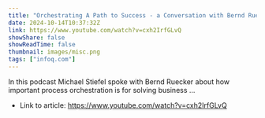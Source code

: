 ```yaml
---
title: "Orchestrating A Path to Success - a Conversation with Bernd Ruecker"
date: 2024-10-14T10:37:32Z
link: https://www.youtube.com/watch?v=cxh2IrfGLvQ
showShare: false
showReadTime: false
thumbnail: images/misc.png
tags: ["infoq.com"]
---
```

In this podcast Michael Stiefel spoke with Bernd Ruecker about how important process orchestration is for solving business ...

- Link to article: https://www.youtube.com/watch?v=cxh2IrfGLvQ